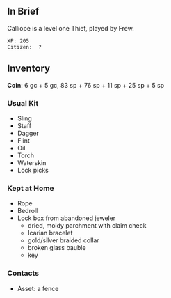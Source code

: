 ## In Brief

Calliope is a level one Thief, played by Frew.

    XP: 205
    Citizen:  ?

## Inventory

**Coin**: 6 gc + 5 gc, 83 sp + 76 sp + 11 sp + 25 sp + 5 sp

### Usual Kit

* Sling
* Staff
* Dagger
* Flint
* Oil
* Torch
* Waterskin
* Lock picks

### Kept at Home

* Rope
* Bedroll
* Lock box from abandoned jeweler
    * dried, moldy parchment with claim check
    * Icarian bracelet
    * gold/silver braided collar
    * broken glass bauble
    * key

### Contacts

* Asset: a fence
